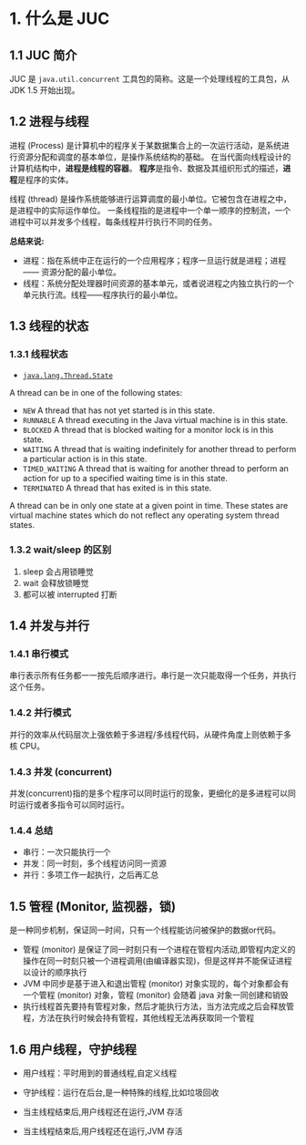 # 1. 什么是 JUC

## 1.1 JUC 简介
JUC 是 `java.util.concurrent` 工具包的简称。这是一个处理线程的工具包，从 JDK 1.5 开始出现。

## 1.2 进程与线程
进程 (Process) 是计算机中的程序关于某数据集合上的一次运行活动，是系统进行资源分配和调度的基本单位，是操作系统结构的基础。
在当代面向线程设计的计算机结构中，**进程是线程的容器**。
**程序**是指令、数据及其组织形式的描述，**进程**是程序的实体。

线程 (thread) 是操作系统能够进行运算调度的最小单位。它被包含在进程之中，是进程中的实际运作单位。
一条线程指的是进程中一个单一顺序的控制流，一个进程中可以并发多个线程，每条线程并行执行不同的任务。

**总结来说:**
* 进程：指在系统中正在运行的一个应用程序；程序一旦运行就是进程；进程 —— 资源分配的最小单位。
* 线程：系统分配处理器时间资源的基本单元，或者说进程之内独立执行的一个单元执行流。线程——程序执行的最小单位。

## 1.3 线程的状态
### 1.3.1 线程状态
* [`java.lang.Thread.State`](https://docs.oracle.com/en/java/javase/17/docs/api/java.base/java/lang/Thread.State.html)

A thread can be in one of the following states:
* `NEW`           A thread that has not yet started is in this state.
* `RUNNABLE`      A thread executing in the Java virtual machine is in this state.
* `BLOCKED`       A thread that is blocked waiting for a monitor lock is in this state.
* `WAITING`       A thread that is waiting indefinitely for another thread to perform a particular action is in this state.
* `TIMED_WAITING` A thread that is waiting for another thread to perform an action for up to a specified waiting time is in this state.
* `TERMINATED`    A thread that has exited is in this state.

A thread can be in only one state at a given point in time. These states are virtual machine states which do not reflect any operating system thread states.

### 1.3.2 wait/sleep 的区别
1. sleep 会占用锁睡觉
2. wait 会释放锁睡觉
3. 都可以被 interrupted 打断

## 1.4 并发与并行
### 1.4.1 串行模式
串行表示所有任务都一一按先后顺序进行。串行是一次只能取得一个任务，并执行这个任务。

### 1.4.2 并行模式
并行的效率从代码层次上强依赖于多进程/多线程代码，从硬件角度上则依赖于多核 CPU。

### 1.4.3 并发 (concurrent)
并发(concurrent)指的是多个程序可以同时运行的现象，更细化的是多进程可以同时运行或者多指令可以同时运行。

### 1.4.4 总结
* 串行：一次只能执行一个
* 并发：同一时刻，多个线程访问同一资源
* 并行：多项工作一起执行，之后再汇总

## 1.5 管程 (Monitor, 监视器，锁)
是一种同步机制，保证同一时间，只有一个线程能访问被保护的数据or代码。

* 管程 (monitor) 是保证了同一时刻只有一个进程在管程内活动,即管程内定义的操作在同一时刻只被一个进程调用(由编译器实现)，但是这样并不能保证进程以设计的顺序执行
* JVM 中同步是基于进入和退出管程 (monitor) 对象实现的，每个对象都会有一个管程 (monitor) 对象，管程 (monitor) 会随着 java 对象一同创建和销毁
* 执行线程首先要持有管程对象，然后才能执行方法，当方法完成之后会释放管程，方法在执行时候会持有管程，其他线程无法再获取同一个管程

## 1.6 用户线程，守护线程
* 用户线程：平时用到的普通线程,自定义线程
* 守护线程：运行在后台,是一种特殊的线程,比如垃圾回收

* 当主线程结束后,用户线程还在运行,JVM 存活
* 当主线程结束后,用户线程还在运行,JVM 存活